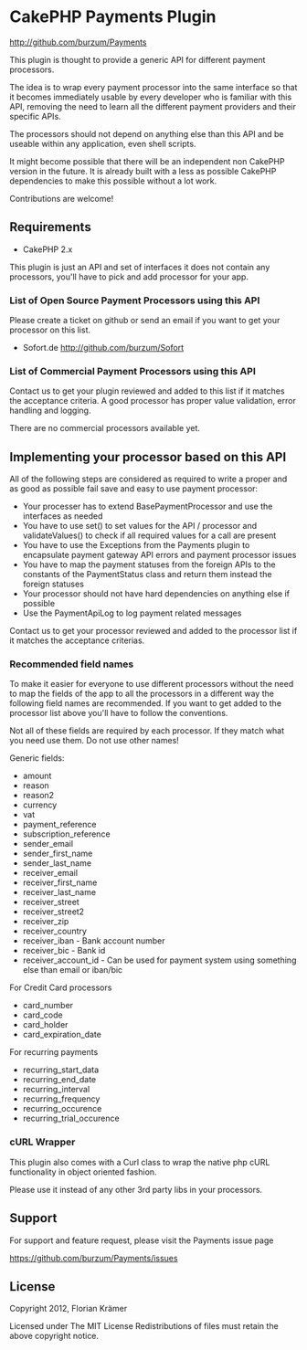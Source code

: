 # CakePHP Payments Plugin #

http://github.com/burzum/Payments

This plugin is thought to provide a generic API for different payment processors.

The idea is to wrap every payment processor into the same interface so that it becomes immediately usable by every developer who is familiar with this API, removing the need to learn all the different payment providers and their specific APIs.

The processors should not depend on anything else than this API and be useable within any application, even shell scripts.

It might become possible that there will be an independent non CakePHP version in the future. It is already built with a less as possible CakePHP dependencies to make this possible without a lot work.

Contributions are welcome!

## Requirements

 * CakePHP 2.x

This plugin is just an API and set of interfaces it does not contain any processors, you'll have to pick and add processor for your app.

### List of Open Source Payment Processors using this API

Please create a ticket on github or send an email if you want to get your processor on this list.

 * Sofort.de http://github.com/burzum/Sofort

### List of Commercial Payment Processors using this API

Contact us to get your plugin reviewed and added to this list if it matches the acceptance criteria. A good processor has proper value validation, error handling and logging.

There are no commercial processors available yet.

## Implementing your processor based on this API

All of the following steps are considered as required to write a proper and as good as possible fail save and easy to use payment processor:

* Your processer has to extend BasePaymentProcessor and use the interfaces as needed
* You have to use set() to set values for the API / processor and validateValues() to check if all required values for a call are present
* You have to use the Exceptions from the Payments plugin to encapsulate payment gateway API errors and payment processor issues
* You have to map the payment statuses from the foreign APIs to the constants of the PaymentStatus class and return them instead the foreign statuses
* Your processor should not have hard dependencies on anything else if possible
* Use the PaymentApiLog to log payment related messages

Contact us to get your processor reviewed and added to the processor list if it matches the acceptance criterias.

### Recommended field names

To make it easier for everyone to use different processors without the need to map the fields of the app to all the processors in a different way the following field names are recommended. If you want to get added to the processor list above you'll have to follow the conventions.

Not all of these fields are required by each processor. If they match what you need use them. Do not use other names!

Generic fields:

* amount
* reason
* reason2
* currency
* vat
* payment_reference
* subscription_reference
* sender_email
* sender_first_name
* sender_last_name
* receiver_email
* receiver_first_name
* receiver_last_name
* receiver_street
* receiver_street2
* receiver_zip
* receiver_country
* receiver_iban - Bank account number
* receiver_bic - Bank id
* receiver_account_id - Can be used for payment system using something else than email or iban/bic

For Credit Card processors

* card_number
* card_code
* card_holder
* card_expiration_date

For recurring payments

* recurring_start_data
* recurring_end_date
* recurring_interval
* recurring_frequency
* recurring_occurence
* recurring_trial_occurence

### cURL Wrapper

This plugin also comes with a Curl class to wrap the native php cURL functionality in object oriented fashion.

Please use it instead of any other 3rd party libs in your processors.

## Support

For support and feature request, please visit the Payments issue page

https://github.com/burzum/Payments/issues

## License

Copyright 2012, Florian Krämer

Licensed under The MIT License
Redistributions of files must retain the above copyright notice.